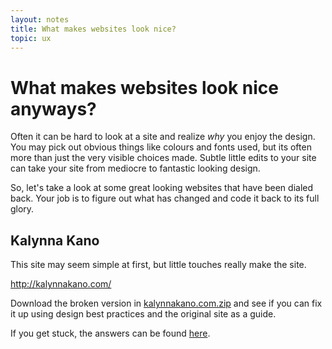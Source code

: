 ```yaml
---
layout: notes
title: What makes websites look nice?
topic: ux
---
```


# What makes websites look nice anyways? 

Often it can be hard to look at a site and realize _why_ you enjoy the design. You may pick out obvious things like colours and fonts used, but its often more than just the very visible choices made. Subtle little edits to your site can take your site from mediocre to fantastic looking design. 

So, let's take a look at some great looking websites that have been dialed back. Your job is to figure out what has changed and code it back to its full glory. 

## Kalynna Kano

This site may seem simple at first, but little touches really make the site.

<http://kalynnakano.com/>


Download the broken version in [kalynnakano.com.zip](exercises/kalynnakano.com.zip) and see if you can fix it up using design best practices and the original site as a guide.  

If you get stuck, the answers can be found [here](exercises/kalynnakano.com-answer.zip).
